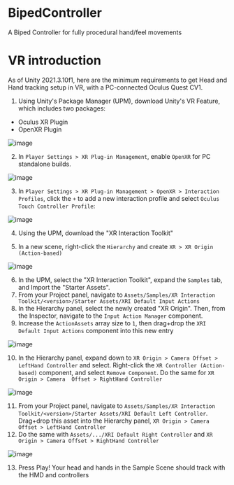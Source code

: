 # BipedController
A Biped Controller for fully procedural hand/feel movements


# VR introduction
As of Unity 2021.3.10f1, here are the minimum requirements to get Head and Hand tracking setup in VR, with a PC-connected Oculus Quest CV1.

1. Using Unity's Package Manager (UPM), download Unity's VR Feature, which includes two packages:
  - Oculus XR Plugin
  - OpenXR Plugin

![image](https://user-images.githubusercontent.com/8541667/220855089-405d779a-73a8-4d75-9e62-a062cd20dd92.png)
    
2. In `Player Settings > XR Plug-in Management`, enable `OpenXR` for PC standalone builds.

![image](https://user-images.githubusercontent.com/8541667/220855794-5d6e032d-1ce2-4617-a6fc-60fc055e3751.png)

3. In `Player Settings > XR Plug-in Management > OpenXR > Interaction Profiles`, click the `+` to add a new interaction profile and select `Oculus Touch Controller Profile`:

![image](https://user-images.githubusercontent.com/8541667/220855880-77d7640f-051f-421f-bdf4-c86b53d1e610.png)

4. Using the UPM, download the "XR Interaction Toolkit"

5. In a new scene, right-click the `Hierarchy` and create `XR > XR Origin (Action-based)`

![image](https://user-images.githubusercontent.com/8541667/220856537-88dd392f-f755-4cbd-af05-d63fd8ebf30c.png)

6. In the UPM, select the "XR Interaction Toolkit", expand the `Samples` tab, and Import the "Starter Assets".
7. From your Project panel, navigate to `Assets/Samples/XR Interaction Toolkit/<version>/Starter Assets/XRI Default Input Actions`
8. In the Hierarchy panel, select the newly created "XR Origin". Then, from the Inspector, navigate to the `Input Action Manager` component. 
9. Increase the `ActionAssets` array size to `1`, then drag+drop the `XRI Default Input Actions` component into this new entry

![image](https://user-images.githubusercontent.com/8541667/220859011-eda4899e-72ce-4d2a-83e8-535756835133.png)

10. In the Hierarchy panel, expand down to `XR Origin > Camera Offset > LeftHand Controller` and select. Right-click the `XR Controller (Action-based)` component, and select `Remove Component`. Do the same for `XR Origin > Camera  Offset > RightHand Controller`

![image](https://user-images.githubusercontent.com/8541667/220859861-e7f9eb85-b308-467b-8d35-71e04231af60.png)

11. From your Project panel, navigate to `Assets/Samples/XR Interaction Toolkit/<version>/Starter Assets/XRI Default Left Controller`. Drag+drop this asset into the Hierarchy panel, `XR Origin > Camera Offset > LeftHand Controller`
12. Do the same with `Assets/.../XRI Default Right Controller` and `XR Origin > Camera Offset > RightHand Controller`

![image](https://user-images.githubusercontent.com/8541667/220862460-ad61d6d4-c581-4d04-9786-a463b6906d93.png)

13. Press Play! Your head and hands in the Sample Scene should track with the HMD and controllers

